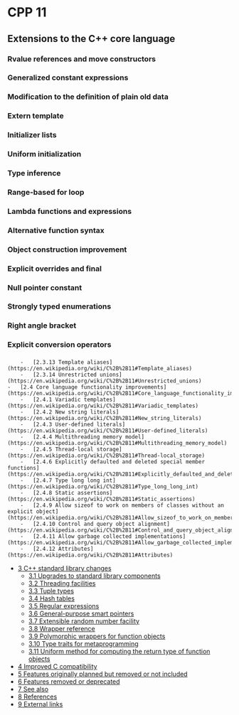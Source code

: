 # CPP 11

## Extensions to the C++ core language

### Rvalue references and move constructors

### Generalized constant expressions

### Modification to the definition of plain old data

### Extern template

### Initializer lists

### Uniform initialization

### Type inference

### Range-based for loop

### Lambda functions and expressions

### Alternative function syntax

### Object construction improvement

### Explicit overrides and final

### Null pointer constant

### Strongly typed enumerations

### Right angle bracket

### Explicit conversion operators

###
        -   [2.3.13 Template aliases](https://en.wikipedia.org/wiki/C%2B%2B11#Template_aliases)
        -   [2.3.14 Unrestricted unions](https://en.wikipedia.org/wiki/C%2B%2B11#Unrestricted_unions)
    -   [2.4 Core language functionality improvements](https://en.wikipedia.org/wiki/C%2B%2B11#Core_language_functionality_improvements)
        -   [2.4.1 Variadic templates](https://en.wikipedia.org/wiki/C%2B%2B11#Variadic_templates)
        -   [2.4.2 New string literals](https://en.wikipedia.org/wiki/C%2B%2B11#New_string_literals)
        -   [2.4.3 User-defined literals](https://en.wikipedia.org/wiki/C%2B%2B11#User-defined_literals)
        -   [2.4.4 Multithreading memory model](https://en.wikipedia.org/wiki/C%2B%2B11#Multithreading_memory_model)
        -   [2.4.5 Thread-local storage](https://en.wikipedia.org/wiki/C%2B%2B11#Thread-local_storage)
        -   [2.4.6 Explicitly defaulted and deleted special member functions](https://en.wikipedia.org/wiki/C%2B%2B11#Explicitly_defaulted_and_deleted_special_member_functions)
        -   [2.4.7 Type long long int](https://en.wikipedia.org/wiki/C%2B%2B11#Type_long_long_int)
        -   [2.4.8 Static assertions](https://en.wikipedia.org/wiki/C%2B%2B11#Static_assertions)
        -   [2.4.9 Allow sizeof to work on members of classes without an explicit object](https://en.wikipedia.org/wiki/C%2B%2B11#Allow_sizeof_to_work_on_members_of_classes_without_an_explicit_object)
        -   [2.4.10 Control and query object alignment](https://en.wikipedia.org/wiki/C%2B%2B11#Control_and_query_object_alignment)
        -   [2.4.11 Allow garbage collected implementations](https://en.wikipedia.org/wiki/C%2B%2B11#Allow_garbage_collected_implementations)
        -   [2.4.12 Attributes](https://en.wikipedia.org/wiki/C%2B%2B11#Attributes)
-   [3 C++ standard library changes](https://en.wikipedia.org/wiki/C%2B%2B11#C++_standard_library_changes)
    -   [3.1 Upgrades to standard library components](https://en.wikipedia.org/wiki/C%2B%2B11#Upgrades_to_standard_library_components)
    -   [3.2 Threading facilities](https://en.wikipedia.org/wiki/C%2B%2B11#Threading_facilities)
    -   [3.3 Tuple types](https://en.wikipedia.org/wiki/C%2B%2B11#Tuple_types)
    -   [3.4 Hash tables](https://en.wikipedia.org/wiki/C%2B%2B11#Hash_tables)
    -   [3.5 Regular expressions](https://en.wikipedia.org/wiki/C%2B%2B11#Regular_expressions)
    -   [3.6 General-purpose smart pointers](https://en.wikipedia.org/wiki/C%2B%2B11#General-purpose_smart_pointers)
    -   [3.7 Extensible random number facility](https://en.wikipedia.org/wiki/C%2B%2B11#Extensible_random_number_facility)
    -   [3.8 Wrapper reference](https://en.wikipedia.org/wiki/C%2B%2B11#Wrapper_reference)
    -   [3.9 Polymorphic wrappers for function objects](https://en.wikipedia.org/wiki/C%2B%2B11#Polymorphic_wrappers_for_function_objects)
    -   [3.10 Type traits for metaprogramming](https://en.wikipedia.org/wiki/C%2B%2B11#Type_traits_for_metaprogramming)
    -   [3.11 Uniform method for computing the return type of function objects](https://en.wikipedia.org/wiki/C%2B%2B11#Uniform_method_for_computing_the_return_type_of_function_objects)
-   [4 Improved C compatibility](https://en.wikipedia.org/wiki/C%2B%2B11#Improved_C_compatibility)
-   [5 Features originally planned but removed or not included](https://en.wikipedia.org/wiki/C%2B%2B11#Features_originally_planned_but_removed_or_not_included)
-   [6 Features removed or deprecated](https://en.wikipedia.org/wiki/C%2B%2B11#Features_removed_or_deprecated)
-   [7 See also](https://en.wikipedia.org/wiki/C%2B%2B11#See_also)
-   [8 References](https://en.wikipedia.org/wiki/C%2B%2B11#References)
-   [9 External links](https://en.wikipedia.org/wiki/C%2B%2B11#External_links)
<!--stackedit_data:
eyJoaXN0b3J5IjpbMTcwMDk3NDA0MF19
-->